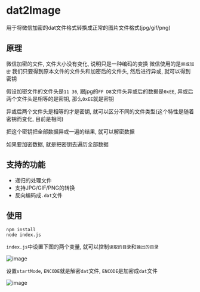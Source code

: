# dat2Image
用于将微信加密的dat文件格式转换成正常的图片文件格式(jpg/gif/png)
## 原理
微信加密的文件, 文件大小没有变化, 说明只是一种编码的变换
微信使用的是`异或加密`
我们只要得到原本文件的文件头和加密后的文件头, 然后进行异或, 就可以得到密钥

假设加密文件的文件头是`11 36`, 跟jpg的`FF D8`文件头异或后的数据是`0xEE`, 异或后两个文件头是相等的是密钥, 那么`0xEE`就是密钥

异或后两个文件头是相等的才是密钥, 就可以区分不同的文件类型(这个特性是随着密钥而变化, 目前是相同)

把这个密钥把全部数据异或一遍的结果, 就可以解密数据

如果要加密数据, 就是把密钥去遍历全部数据

## 支持的功能
- 递归的处理文件
- 支持JPG/GIF/PNG的转换
- 反向编码成`.dat`文件

## 使用
```shell
npm install
node index.js
```

`index.js`中设置下图的两个变量, 就可以控制`读取的目录`和`输出的目录`

![image](https://github.com/wc2659897831/dat2Image/assets/60737437/4502102a-951b-4b73-9e64-f4264f858bdf)

设置`startMode`, `ENCODE`就是解密`dat`文件, `ENCODE`是加密成`dat`文件

![image](https://github.com/wc2659897831/dat2Image/assets/60737437/979e6e00-3f32-409e-beb3-c9340f12e8ff)
